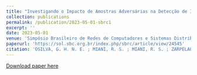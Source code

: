 ```yaml
---
title: "Investigando o Impacto de Amostras Adversárias na Detecção de Intrusões em um Sistema Ciberfísico"
collection: publications
permalink: /publication/2023-05-01-sbrc1
excerpt: ''
date: 2023-05-01
venue: 'Simpósio Brasileiro de Redes de Computadores e Sistemas Distribuídos (SBRC 2023)'
paperurl: 'https://sol.sbc.org.br/index.php/sbrc/article/view/24545'
citation: 'OSILVA, G. H. N. E. ; MIANI, R. S. ; MIANI, R. S. ; ZARPELAO, B. B. . Investigando o Impacto de Amostras Adversárias na Detecção de Intrusões em um Sistema Ciberfísico. In: Simpósio Brasileiro de Redes de Computadores e Sistemas Distribuídos, 2023, Brasília. Simpósio Brasileiro de Redes de Computadores e Sistemas Distribuídos (SBRC 2023), 2023. v. 1.'
---
```


[Download paper here](https://sol.sbc.org.br/index.php/sbrc/article/view/24545)